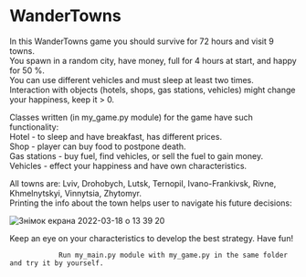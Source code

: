 # WanderTowns

In this WanderTowns game you should survive for 72 hours and visit 9 towns.         
You spawn in a random city, have money, full for 4 hours at start, and happy for 50 %.        
You can use different vehicles and must sleep at least two times.       
Interaction with objects (hotels, shops, gas stations, vehicles) might change your happiness, keep it > 0.        


Classes written (in my_game.py module) for the game have such functionality:                           
        Hotel - to sleep and have breakfast, has different prices.      
        Shop - player can buy food to postpone death.         
        Gas stations - buy fuel, find vehicles, or sell the fuel to gain money.                                         
        Vehicles -  effect your happiness and have own characteristics.
              
                  
All towns are: Lviv, Drohobych, Lutsk, Ternopil, Ivano-Frankivsk, Rivne, Khmelnytskyi, Vinnytsia, Zhytomyr.                             
Printing the info about the town helps user to navigate his future decisions:                   
                        
![Знімок екрана 2022-03-18 о 13 39 20](https://user-images.githubusercontent.com/92575094/158996744-2a237499-8c14-4f9d-a96b-9140db2e749d.png)

                
                
Keep an eye on your characteristics to develop the best strategy. Have fun!                     

                
                Run my_main.py module with my_game.py in the same folder and try it by yourself.

